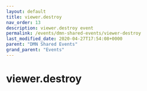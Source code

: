 ```yaml
---
layout: default
title: viewer.destroy 
nav_order: 13
description: viewer.destroy event
permalink: /events/dmn-shared-events/viewer-destroy
last_modified_date: 2020-04-27T17:54:08+0000
parent: "DMN Shared Events"
grand_parent: "Events"
---
```


# viewer.destroy
